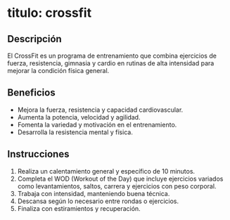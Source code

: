 # titulo: crossfit

## Descripción
El CrossFit es un programa de entrenamiento que combina ejercicios de fuerza, resistencia, gimnasia y cardio en rutinas de alta intensidad para mejorar la condición física general.

## Beneficios
- Mejora la fuerza, resistencia y capacidad cardiovascular.
- Aumenta la potencia, velocidad y agilidad.
- Fomenta la variedad y motivación en el entrenamiento.
- Desarrolla la resistencia mental y física.

## Instrucciones
1. Realiza un calentamiento general y específico de 10 minutos.
2. Completa el WOD (Workout of the Day) que incluye ejercicios variados como levantamientos, saltos, carrera y ejercicios con peso corporal.
3. Trabaja con intensidad, manteniendo buena técnica.
4. Descansa según lo necesario entre rondas o ejercicios.
5. Finaliza con estiramientos y recuperación.